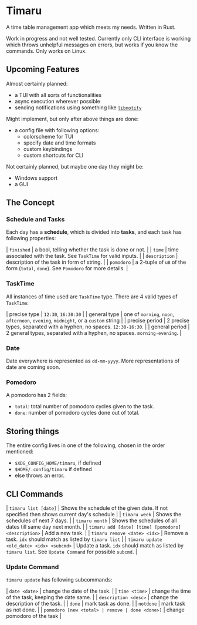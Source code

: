 # Timaru

A time table management app which meets my needs. Written in Rust.

Work in progress and not well tested. Currently only CLI interface is working which throws unhelpful messages on errors, but works if you know the commands. Only works on Linux.

## Upcoming Features

Almost certainly planned:
- a TUI with all sorts of functionalities
- async execution wherever possible
- sending notifications using something like [`libnotify`]( https://gitlab.gnome.org/GNOME/libnotify )

Might implement, but only after above things are done:
- a config file with following options:
	- colorscheme for TUI
	- specify date and time formats
	- custom keybindings
	- custom shortcuts for CLI

Not certainly planned, but maybe one day they might be:
- Windows support
- a GUI

## The Concept

### Schedule and Tasks

Each day has a **schedule**, which is divided into **tasks**, and each task has following properties:

| `finished`    | a bool, telling whether the task is done or not.                                  |
| `time`        | time associated with the task. See `TaskTime` for valid inputs.                   |
| `description` | description of the task in form of string.                                        |
| `pomodoro`    | a 2-tuple of `u8` of the form (`total`, `done`). See `Pomodoro` for more details. |

### TaskTime

All instances of time used are `TaskTime` type. There are 4 valid types of `TaskTime`:

| precise type   | `12:30`, `16:30:30`                                                                |
| general type   | one of `morning`, `noon`, `afternoon`, `evening`, `midnight`, or a `custom` string |
| precise period | 2 precise types, separated with a hyphen, no spaces. `12:30-16:30`.                |
| general period | 2 general types, separated with a hyphen, no spaces. `morning-evening`.            |

### Date

Date everywhere is represented as `dd-mm-yyyy`. More representations of date are coming soon.

### Pomodoro

A pomodoro has 2 fields:
- `total`: total number of pomodoro cycles given to the task.
- `done`: number of pomodoro cycles done out of total.

## Storing things

The entire config lives in one of the following, chosen in the order mentioned:
- `$XDG_CONFIG_HOME/timaru`, if defined
- `$HOME/.config/timaru` if defined
- else throws an error.


## CLI Commands

| `timaru list [date]`                                | Shows the schedule of the given date. If not specified then shows current day's schedule                  |
| `timaru week`                                       | Shows the schedules of next 7 days.                                                                       |
| `timaru month`                                      | Shows the schedules of all dates till same day next month.                                                |
| `timaru add [date] [time] [pomodoro] <description>` | Add a new task.                                                                                           |
| `timaru remove <date> <idx>`                        | Remove a task. `idx` should match as listed by `timaru list`                                              |
| `timaru update <old_date> <idx> <subcmd>`           | Update a task. `idx` should match as listed by `timaru list`. See `Update Command` for possible `subcmd`. |

### Update Command

`timaru update` has following subcommands:

| `date <date>`                                   | change the date of the task.                        |
| `time <time>`                                   | change the time of the task, keeping the date same. |
| `description <desc>`                            | change the description of the task.                 |
| `done`                                          | mark task as done.                                  |
| `notdone`                                       | mark task as not done.                              |
| `pomodoro [new <total> | remove | done <done>]` | change pomodoro of the task                         |
